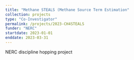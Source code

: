 ```yaml
---
title: "Methane STEALS (Methane Source Term Estimation"
collection: projects
type: "Co-Investigator"
permalink: /projects/2023-CH4STEALS
funder: "NERC"
startdate: 2023-01-01
enddate: 2023-03-31
---
```


NERC discipline hopping project
